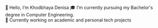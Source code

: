 👋 Hello, I’m Khodbhaya Denisa
🎓 I’m currently pursuing my Bachelor's degree in Computer Engineering.  
🔧 Currently working on academic and personal tech projects  
